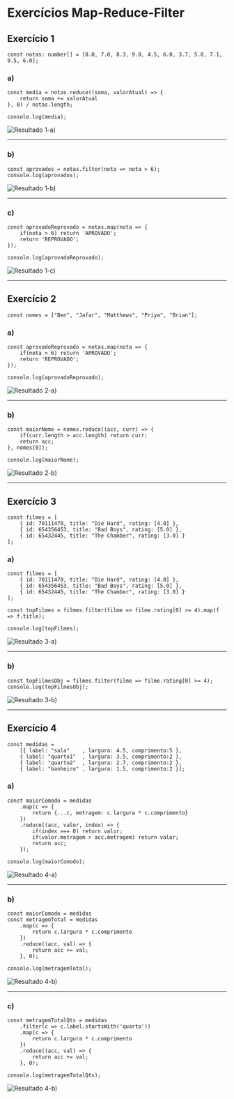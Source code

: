# Exercícios Map-Reduce-Filter

## Exercício 1

`const notas: number[] = [8.0, 7.0, 8.3, 9.0, 4.5, 6.0, 3.7, 5.0, 7.1, 9.5, 6.0];`

### a)
```node
const media = notas.reduce((soma, valorAtual) => {
    return soma += valorAtual
}, 0) / notas.length;

console.log(media);
```

![Resultado 1-a)](https://i.ibb.co/2ktJP3D/ex1-a.png)

---

### b)
```node
const aprovados = notas.filter(nota => nota > 6);
console.log(aprovados);
```

![Resultado 1-b)](https://i.ibb.co/bXP1H0C/image.png)

---

### c)
```node
const aprovadoReprovado = notas.map(nota => {
    if(nota > 6) return 'APROVADO';
    return 'REPROVADO';
});

console.log(aprovadoReprovado);
```
![Resultado 1-c)](https://i.ibb.co/5Fby992/image.png)

---

## Exercício 2

`const nomes = ["Ben", "Jafar", "Matthews", "Priya", "Brian"];`

### a)
```node
const aprovadoReprovado = notas.map(nota => {
    if(nota > 6) return 'APROVADO';
    return 'REPROVADO';
});

console.log(aprovadoReprovado);
```

![Resultado 2-a)](https://i.ibb.co/d5Q2ThG/image.png)

---

### b)
```node
const maiorNome = nomes.reduce((acc, curr) => {
    if(curr.length > acc.length) return curr;
    return acc;
}, nomes[0]);

console.log(maiorNome);
```

![Resultado 2-b)](https://i.ibb.co/frq64Cz/image.png)

---

## Exercício 3

```node
const filmes = [
    { id: 70111470, title: "Die Hard", rating: [4.0] },
    { id: 654356453, title: "Bad Boys", rating: [5.0] },
    { id: 65432445, title: "The Chamber", rating: [3.0] }
];
```

### a)

```node
const filmes = [
    { id: 70111470, title: "Die Hard", rating: [4.0] },
    { id: 654356453, title: "Bad Boys", rating: [5.0] },
    { id: 65432445, title: "The Chamber", rating: [3.0] }
];

const topFilmes = filmes.filter(filme => filme.rating[0] >= 4).map(f => f.title);

console.log(topFilmes);
```

![Resultado 3-a)](https://i.ibb.co/6Y4GHBN/image.png)

---

### b)

```node
const topFilmesObj = filmes.filter(filme => filme.rating[0] >= 4);
console.log(topFilmesObj);
```

![Resultado 3-b)](https://i.ibb.co/FKXZ3NV/image.png)

---

## Exercício 4

```node
const medidas = 
    [{ label: "sala"    , largura: 4.5, comprimento:5 },
    { label: "quarto1"  , largura: 3.5, comprimento:2 },
    { label: "quarto2"  , largura: 2.7, comprimento:2 },
    { label: "banheiro" , largura: 1.5, comprimento:2 }];
```

### a)

```node
const maiorComodo = medidas
    .map(c => {
        return {...c, metragem: c.largura * c.comprimento}
    })
    .reduce((acc, valor, index) => {
        if(index === 0) return valor; 
        if(valor.metragem > acc.metragem) return valor;
        return acc; 
    });

console.log(maiorComodo);
```

![Resultado 4-a)](https://i.ibb.co/zxLCT6W/image.png)

---

### b)

```node
const maiorComodo = medidas
const metragemTotal = medidas
    .map(c => {
        return c.largura * c.comprimento
    })
    .reduce((acc, val) => {
        return acc += val;
    }, 0);

console.log(metragemTotal);
```

![Resultado 4-b)](https://i.ibb.co/sPLcBxX/image.png)

---

### c)

```node
const metragemTotalQts = medidas
    .filter(c => c.label.startsWith('quarto'))
    .map(c => {
        return c.largura * c.comprimento
    })
    .reduce((acc, val) => {
        return acc += val;
    }, 0);

console.log(metragemTotalQts);
```

![Resultado 4-b)](https://i.ibb.co/6B5tpvz/image.png)
